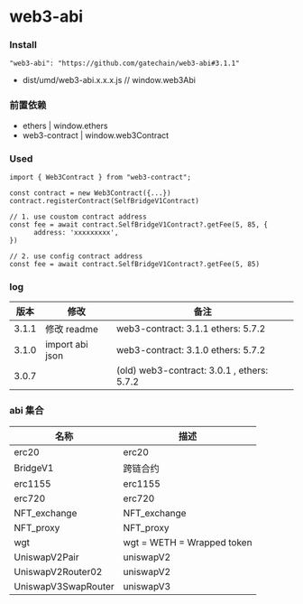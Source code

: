 # web3-abi

### Install

```
"web3-abi": "https://github.com/gatechain/web3-abi#3.1.1"
```

- dist/umd/web3-abi.x.x.x.js // window.web3Abi

### 前置依赖

- ethers | window.ethers
- web3-contract | window.web3Contract

### Used

```
import { Web3Contract } from "web3-contract";

const contract = new Web3Contract({...})
contract.registerContract(SelfBridgeV1Contract)

// 1. use coustom contract address
const fee = await contract.SelfBridgeV1Contract?.getFee(5, 85, {
      address: 'xxxxxxxxx',
})

// 2. use config contract address
const fee = await contract.SelfBridgeV1Contract?.getFee(5, 85)

```

### log

| 版本  | 修改            | 备注                                       |
| ----- | --------------- | ------------------------------------------ |
| 3.1.1 | 修改 readme     | web3-contract: 3.1.1 ethers: 5.7.2         |
| 3.1.0 | import abi json | web3-contract: 3.1.0 ethers: 5.7.2         |
| 3.0.7 |                 | (old) web3-contract: 3.0.1 , ethers: 5.7.2 |

### abi 集合

| 名称                | 描述                       |
| ------------------- | -------------------------- |
| erc20               | erc20                      |
| BridgeV1            | 跨链合约                   |
| erc1155             | erc1155                    |
| erc720              | erc720                     |
| NFT_exchange        | NFT_exchange               |
| NFT_proxy           | NFT_proxy                  |
| wgt                 | wgt = WETH = Wrapped token |
| UniswapV2Pair       | uniswapV2                  |
| UniswapV2Router02   | uniswapV2                  |
| UniswapV3SwapRouter | uniswapV3                  |
